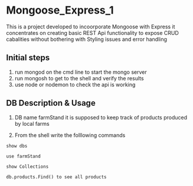 # Mongoose_Express_1

This is a project developed to incoorporate Mongoose with Express
it concentrates on creating basic REST Api functionality to expose CRUD cabalities without bothering with Styling issues and error handling

## Initial steps

1. run mongod on the cmd line to start the mongo server
2. run mongosh to get to the shell and verify the results
3. use node or nodemon to check the api is working

## DB Description & Usage

1. DB name farmStand it is supposed to keep track of products produced by local farms

2. From the shell write the folllowing commands

`show dbs`

`use farmStand`

`show Collections`

`db.products.Find() to see all products`
